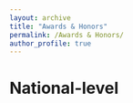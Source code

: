 ```yaml
---
layout: archive
title: "Awards & Honors"
permalink: /Awards & Honors/
author_profile: true
---
```


National-level
==============

